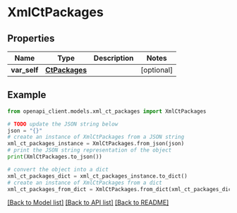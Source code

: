 # XmlCtPackages


## Properties

Name | Type | Description | Notes
------------ | ------------- | ------------- | -------------
**var_self** | [**CtPackages**](CtPackages.md) |  | [optional] 

## Example

```python
from openapi_client.models.xml_ct_packages import XmlCtPackages

# TODO update the JSON string below
json = "{}"
# create an instance of XmlCtPackages from a JSON string
xml_ct_packages_instance = XmlCtPackages.from_json(json)
# print the JSON string representation of the object
print(XmlCtPackages.to_json())

# convert the object into a dict
xml_ct_packages_dict = xml_ct_packages_instance.to_dict()
# create an instance of XmlCtPackages from a dict
xml_ct_packages_from_dict = XmlCtPackages.from_dict(xml_ct_packages_dict)
```
[[Back to Model list]](../README.md#documentation-for-models) [[Back to API list]](../README.md#documentation-for-api-endpoints) [[Back to README]](../README.md)


